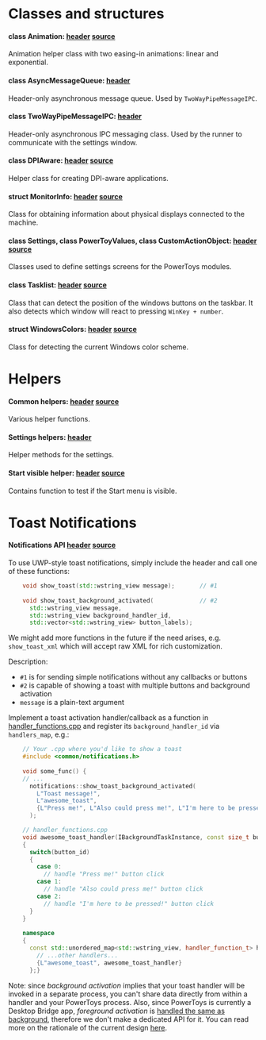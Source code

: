 # Classes and structures

#### class Animation: [header](/src/common/animation.h) [source](/src/common/animation.cpp)
Animation helper class with two easing-in animations: linear and exponential.

#### class AsyncMessageQueue: [header](/src/common/async_message_queue.h)
Header-only asynchronous message queue. Used by `TwoWayPipeMessageIPC`.

#### class TwoWayPipeMessageIPC: [header](/src/common/two_way_pipe_message_ipc.h)
Header-only asynchronous IPC messaging class. Used by the runner to communicate with the settings window.

#### class DPIAware: [header](/src/common/dpi_aware.h) [source](/src/common/dpi_aware.cpp)
Helper class for creating DPI-aware applications.

#### struct MonitorInfo: [header](/src/common/monitors.h) [source](/src/common/monitors.cpp)
Class for obtaining information about physical displays connected to the machine.

#### class Settings, class PowerToyValues, class CustomActionObject: [header](/src/common/settings_objects.h) [source](/src/common/settings_objects.cpp)
Classes used to define settings screens for the PowerToys modules.

#### class Tasklist: [header](/src/common/tasklist_positions.h) [source](/src/common/tasklist_positions.cpp)
Class that can detect the position of the windows buttons on the taskbar. It also detects which window will react to pressing `WinKey + number`.

#### struct WindowsColors: [header](/src/common/windows_colors.h) [source](/src/common/windows_colors.cpp)
Class for detecting the current Windows color scheme.

# Helpers

#### Common helpers: [header](/src/common/common.h) [source](/src/common/common.cpp)
Various helper functions.

#### Settings helpers: [header](/src/common/settings_helpers.h)
Helper methods for the settings.

#### Start visible helper: [header](/src/common/start_visible.h) [source](/src/common/start_visible.cpp)
Contains function to test if the Start menu is visible.

# Toast Notifications

#### Notifications API [header](/src/common/notifications.h) [source](/src/common/notifications.cpp)
To use UWP-style toast notifications, simply include the header and call one of these functions:

```cpp
    void show_toast(std::wstring_view message);       // #1
    
    void show_toast_background_activated(             // #2
      std::wstring_view message,
      std::wstring_view background_handler_id,
      std::vector<std::wstring_view> button_labels);
```

We might add more functions in the future if the need arises, e.g. `show_toast_xml` which will accept raw XML for rich customization.

Description:

- `#1` is for sending simple notifications without any callbacks or buttons
- `#2` is capable of showing a toast with multiple buttons and background activation
- `message` is a plain-text argument

Implement a toast activation handler/callback as a function in [handler_functions.cpp](/src/common/notifications_winrt/handler_functions.cpp) and register its `background_handler_id` via `handlers_map`, e.g.:

```cpp
    // Your .cpp where you'd like to show a toast
    #include <common/notifications.h>
    
    void some_func() {
    // ...
      notifications::show_toast_background_activated(
        L"Toast message!",                                                  // text displayed in a toast
        L"awesome_toast",                                                   // activation handler id
        {L"Press me!", L"Also could press me!", L"I'm here to be pressed!"} // buttons in a toast
      );
```

```cpp
    // handler_functions.cpp
    void awesome_toast_handler(IBackgroundTaskInstance, const size_t button_id)
    {
      switch(button_id)
      {
        case 0:
          // handle "Press me!" button click
        case 1:
          // handle "Also could press me!" button click
        case 2:
          // handle "I'm here to be pressed!" button click
      }
    }
    
    namespace
    {
      const std::unordered_map<std::wstring_view, handler_function_t> handlers_map = {
        // ...other handlers...
        {L"awesome_toast", awesome_toast_handler}
      };}
```

Note: since _background activation_ implies that your toast handler will be invoked in a separate process, you can't share data directly from within a handler and your PowerToys process. Also, since PowerToys is currently a Desktop Bridge app, _foreground activation_ is [handled the same as background](https://docs.microsoft.com/windows/uwp/design/shell/tiles-and-notifications/send-local-toast-desktop-cpp-wrl#foreground-vs-background-activation), therefore we don't make a dedicated API for it. You can read more on the rationale of the current design [here](https://github.com/microsoft/PowerToys/pull/1178#issue-368768337).
